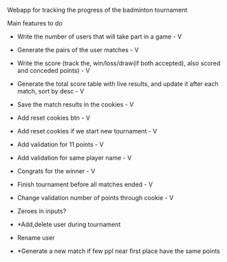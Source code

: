 Webapp for tracking the progress of the badminton tournament

Main features to do

- Write the number of users that will take part in a game - V
- Generate the pairs of the user matches - V
- Write the score (track the, win/loss/draw(if both accepted), also scored and conceded points) - V
- Generate the total score table with live results, and update it after each match, sort by desc - V
- Save the match results in the cookies - V
- Add reset cookies btn - V
- Add reset cookies if we start new tournament - V
- Add validation for 11 points - V
- Add validation for same player name - V
- Congrats for the winner - V
- Finish tournament before all matches ended - V
- Change validation number of points through cookie - V
- Zeroes in inputs?

- \*Add,delete user during tournament
- Rename user
- \*Generate a new match if few ppl near first place have the same points

